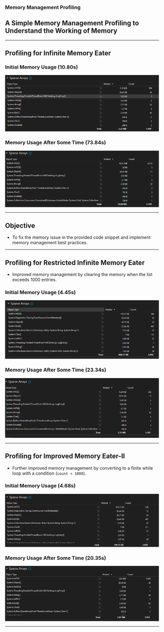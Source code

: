 
### Memory Management Profiling

## A Simple Memory Management Profiling to Understand the Working of Memory

---

## Profiling for Infinite Memory Eater

### Initial Memory Usage (10.80s)  
![Initial Memory Usage](Profiling/InfiniteMemoryEater/initial_memory_usage.png)

### Memory Usage After Some Time (73.84s)  
![Final Memory Usage](Profiling/InfiniteMemoryEater/final_memory_usage.png)

---

## Objective

- To fix the memory issue in the provided code snippet and implement memory management best practices.

---

## Profiling for Restricted Infinite Memory Eater

- Improved memory management by clearing the memory when the list exceeds 1000 entries.

### Initial Memory Usage (4.45s)  
![Initial Memory Usage](Profiling/RestrictedInfiniteMemoryEater/initial_memory_usage.png)

### Memory Usage After Some Time (23.34s)  
![Final Memory Usage](Profiling/RestrictedInfiniteMemoryEater/final_memory_usage.png)

---

## Profiling for Improved Memory Eater-II

- Further improved memory management by converting to a finite while loop with a condition (`count < 1000`).

### Initial Memory Usage (4.68s)  
![Initial Memory Usage](Profiling/FiniteMemoryEater/initial_memory_usage.png)

### Memory Usage After Some Time (20.35s)  
![Final Memory Usage](Profiling/FiniteMemoryEater/final_memory_usage.png)

---
